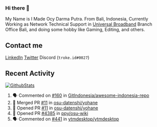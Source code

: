 ### Hi there 👋

My Name is I Made Ocy Darma Putra. From Bali, Indonesia, Currently Working as Network Technical Support in [Universal Broadband](https://universal.net.id) Branch Office Bali, and doing some hobby like Gaming, Editing, and others.

## Contact me

[LinkedIn](https://linkedin.com/in/troke) [Twitter](https://twitter.com/darma_ochi) Discord (`troke.id#0027`)

## Recent Activity

[![GithubStats](https://github-readme-stats.vercel.app/api?username=troke12&show_icons=true)](https://github.com/troke12)

<!--START_SECTION:activity-->
1. 🗣 Commented on [#160](https://github.com/GitIndonesia/awesome-indonesia-repo/issues/160) in [GitIndonesia/awesome-indonesia-repo](https://github.com/GitIndonesia/awesome-indonesia-repo)
2. 🎉 Merged PR [#11](https://github.com/osu-datenshi/yohane/pull/11) in [osu-datenshi/yohane](https://github.com/osu-datenshi/yohane)
3. 💪 Opened PR [#11](https://github.com/osu-datenshi/yohane/pull/11) in [osu-datenshi/yohane](https://github.com/osu-datenshi/yohane)
4. 💪 Opened PR [#4385](https://github.com/ppy/osu-wiki/pull/4385) in [ppy/osu-wiki](https://github.com/ppy/osu-wiki)
5. 🗣 Commented on [#441](https://github.com/ytmdesktop/ytmdesktop/issues/441) in [ytmdesktop/ytmdesktop](https://github.com/ytmdesktop/ytmdesktop)
<!--END_SECTION:activity-->

